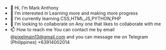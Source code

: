 - 👋 Hi, I’m Mark Anthony
- 👀 I’m interested in Learning more and making more progress 
- 🌱 I’m currently learning CSS,HTML,JS,PYTHON,PHP
- 💞️ I’m looking to collaborate on Any one that likes to collaborate with me
- 📫 How to reach me You can contact me by email @pixelmain13@gmail.com and you can message me on Telegram (Philippines) +63914002014

<!---
Mark Anthony is a ✨ special ✨ repository because its `README.md` (this file) appears on your GitHub profile.
You can click the Preview link to take a look at your changes.
--->
